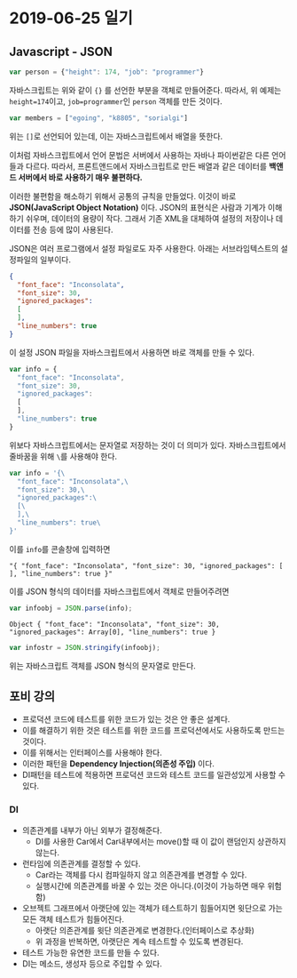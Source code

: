 # 2019-06-25 일기

## Javascript - JSON

```javascript
var person = {"height": 174, "job": "programmer"}
```

자바스크립트는 위와 같이 ```{}``` 를 선언한 부분을 객체로 만들어준다. 따라서, 위 예제는 ```height=174```이고, ```job=programmer```인 ```person``` 객체를 만든 것이다.

```javascript
var members = ["egoing", "k8805", "sorialgi"]
```

위는 ```[]```로 선언되어 있는데, 이는 자바스크립트에서 배열을 뜻한다.

이처럼 자바스크립트에서 언어 문법은 서버에서 사용하는 자바나 파이썬같은 다른 언어들과 다르다. 따라서, 프론트앤드에서 자바스크립트로 만든 배열과 같은 데이터를 **백앤드 서버에서 바로 사용하기 매우 불편하다.**

이러한 불편함을 해소하기 위해서 공통의 규칙을 만들었다. 이것이 바로 **JSON(JavaScript Object Notation)** 이다. JSON의 표현식은 사람과 기계가 이해하기 쉬우며, 데이터의 용량이 작다. 그래서 기존 XML을 대체하여 설정의 저장이나 데이터를 전송 등에 많이 사용된다.

JSON은 여러 프로그램에서 설정 파일로도 자주 사용한다. 아래는 서브라임텍스트의 설정파일의 일부이다.

```json
{
  "font_face": "Inconsolata",
  "font_size": 30,
  "ignored_packages":
  [
  ],
  "line_numbers": true
}
```

이 설정 JSON 파일을 자바스크립트에서 사용하면 바로 객체를 만들 수 있다.

```javascript
var info = {
  "font_face": "Inconsolata",
  "font_size": 30,
  "ignored_packages":
  [
  ],
  "line_numbers": true
}
```

위보다 자바스크립트에서는 문자열로 저장하는 것이 더 의미가 있다. 자바스크립트에서 줄바꿈을 위해 ```\```를 사용해야 한다.

```javascript
var info = '{\
  "font_face": "Inconsolata",\
  "font_size": 30,\
  "ignored_packages":\
  [\
  ],\
  "line_numbers": true\
}'
```

이를 ```info```를 콘솔창에 입력하면

```
"{ "font_face": "Inconsolata", "font_size": 30, "ignored_packages": [ ], "line_numbers": true }"
```

이를 JSON 형식의 데이터를 자바스크립트에서 객체로 만들어주려면

```javascript
var infoobj = JSON.parse(info);
```

```
Object { "font_face": "Inconsolata", "font_size": 30, "ignored_packages": Array[0], "line_numbers": true }
```

```javascript
var infostr = JSON.stringify(infoobj);
```

위는 자바스크립트 객체를 JSON 형식의 문자열로 만든다.


## 포비 강의
- 프로덕션 코드에 테스트를 위한 코드가 있는 것은 안 좋은 설계다.
- 이를 해결하기 위한 것은 테스트를 위한 코드를 프로덕션에서도 사용하도록 만드는 것이다.
- 이를 위해서는 인터페이스를 사용해야 한다.
- 이러한 패턴을 **Dependency Injection(의존성 주입)** 이다.
- DI패턴을 테스트에 적용하면 프로덕션 코드와 테스트 코드를 일관성있게 사용할 수 있다.

### DI
- 의존관계를 내부가 아닌 외부가 결정해준다.
  - DI를 사용한 Car에서 Car내부에서는 move()할 때 이 값이 랜덤인지 상관하지 않는다.
- 런타임에 의존관계를 결정할 수 있다.
  - Car라는 객체를 다시 컴파일하지 않고 의존관계를 변경할 수 있다.
  - 실행시간에 의존관계를 바꿀 수 있는 것은 아니다.(이것이 가능하면 매우 위험함)
- 오브젝트 그래프에서 아랫단에 있는 객체가 테스트하기 힘들어지면 윗단으로 가는 모든 객체 테스트가 힘들어진다.
  - 아랫단 의존관계를 윗단 의존관계로 변경한다.(인터페이스로 추상화)
  - 위 과정을 반복하면, 아랫단은 계속 테스트할 수 있도록 변경된다.
- 테스트 가능한 유연한 코드를 만들 수 있다.
- DI는 메소드, 생성자 등으로 주입할 수 있다.
